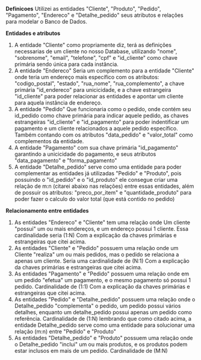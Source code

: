 **Definicoes**
Utilizei as entidades "Cliente", "Produto", "Pedido", "Pagamento", "Endereco" e "Detalhe_pedido" seus atributos e relações para modelar o Banco de Dados.

**Entidades e atributos**
1. A entidade "Cliente" como propriamente diz, terá as definições necessarias de um cliente no nosso Database, utilizando "nome", "sobrenome", "email", "telefone", "cpf" e "id_cliente" como chave primária sendo única para cada instância.
2. A entidade "Endereco" Seria um complemento para a entidade "Cliente" onde teria um endereço mais específico com os atributos: "codigo_postal", "estado", "rua_nome", "rua_complemento", a chave primária "id_endereco" para unicicidade, e a chave estrangeira "id_cliente" para poder relacionar as entidades e apontar um cliente para aquela instância de endereço.
3. A entidade "Pedido" Que funcionaria como o pedido, onde contém seu id_pedido como chave primária para indicar aquele pedido, as chaves estrangeiras "id_cliente" e "id_pagamento" para poder indentificar um pagamento e um cliente relacionados a aquele pedido específico. Também contando com os atributos "data_pedido" e "valor_total" como complementos da entidade.
4. A entidade "Pagamento" com sua chave primária "id_pagamento" garantindo a unicicidade do pagamento, e seus atributos "data_pagamento" e "forma_pagamento"
5. A entidade "Detalhe_pedido" serve como uma entidade para poder complementar as entidades já utilizadas "Pedido" e "Produto", pois possuindo o "id_pedido" e o "id_produto" ele consegue criar uma relação de m:n (citarei abaixo nas relações) entre essas entidades, além de possuir os atributos: "preco_por_item" e "quantidade_produto" para poder fazer o calculo do valor total (que está contido no pedido)

**Relacionamento entre entidades**
1. As entidades "Endereco" e "Cliente" tem uma relação onde Um cliente "possui" um ou mais endereços, e um endereço possui 1 cliente. Essa cardinalidade seria (1:N) Com a explicação da chaves primárias e estrangeiras que citei acima.
2. As entidades "Cliente" e "Pedido" possuem uma relação onde um Cliente "realiza" um ou mais pedidos, mas o pedido se relaciona a apenas um cliente. Seria uma cardinalidade de (N:1) Com a explicação da chaves primárias e estrangeiras que citei acima.
3. As entidades "Pagamento" e "Pedido" possuem uma relação onde em um pedido "efetua" um pagamento, e o mesmo pagamento só possui 1 pedido. Cardinalidade de (1:1) Com a explicação da chaves primárias e estrangeiras que citei acima.
4. As entidades "Pedido" e "Detalhe_pedido" possuem uma relação onde o Detalhe_pedido "complementa" o pedido, um pedido possui vários detalhes, enquanto um detalhe_pedido possui apenas um pedido como referência. Cardinalidade de (1:N) lembrando que como citado acima, a entidade Detalhe_pedido serve como uma entidade para solucionar uma relação (m:n) entre "Pedido" e "Produto"
5. As entidades "Detalhe_pedido" e "Produto" possuem uma relação onde o Detalhe_pedido "inclui" um ou mais produtos, e os produtos podem estar inclusos em mais de um pedido. Cardinalidade de (M:N)
   
